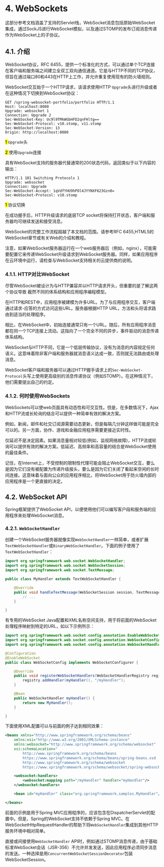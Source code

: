 # 4. WebSockets

这部分参考文档涵盖了支持的Servlet栈，WebSocket消息包括原始WebSocket集成，通过SockJS进行WebSocket模拟，以及通过STOMP的发布订阅消息传递作为WebSocket上的子协议。



## 4.1. 介绍

WebSocket协议，RFC 6455，提供一个标准化的方式，可以通过单个TCP连接在客户端和服务端之间建立全双工双向通信通道。它是与HTTP不同的TCP协议，但旨在通过端口80和443在HTTP上工作，并允许重复使用现有的防火墙规则。



WebSocket交互始于一个HTTP请求，该请求使用HTTP `Upgrade`头进行升级或者在这种情况下切换到WebSocket协议：

```http
GET /spring-websocket-portfolio/portfolio HTTP/1.1
Host: localhost:8080
Upgrade: websocket 1
Connection: Upgrade 2
Sec-WebSocket-Key: Uc9l9TMkWGbHFD2qnFHltg==
Sec-WebSocket-Protocol: v10.stomp, v11.stomp
Sec-WebSocket-Version: 13
Origin: http://localhost:8080
```

<mark>1 </mark>`Upgrade`头

<mark>2 </mark>使用`Upgrade`连接



具有WebSocket支持的服务器代替通常的200状态代码，返回类似于以下内容的输出：

```http
HTTP/1.1 101 Switching Protocols 1
Upgrade: websocket
Connection: Upgrade
Sec-WebSocket-Accept: 1qVdfYHU9hPOl4JYYNXF623Gzn0=
Sec-WebSocket-Protocol: v10.stomp
```

<mark>1 </mark>协议切换



在成功握手后，HTTP升级请求的底层TCP socket将保持打开状态，客户端和服务器均可继续发送和接受消息。



WebSocket的完整工作流程超越了本文档的范围。请参考RFC 6455,HTML5的WebSocket章节或有关Web的介绍和教程。



注意，如果WebSocket服务器运行在一个web服务器后（例如，nginx），可能需要配置它来传递WebSocket升级请求到WebSocket服务器。同样，如果应用程序在云环境中运行，请检查与WebSocket支持相关的云提供商的说明。



### 4.1.1. HTTP对比WebSocket

尽管WebSocket被设计为与HTTP兼容并以HTTP请求开头，但重要的是了解这两个协议导致 截然不同的体系结构和应用程序编程模型。



在HTTP和REST中，应用程序被建模为许多URL。为了与应用程序交互，客户端通过请求-应答的方式访问这些URL。服务器根据HTTP URL，方法和头将请求路由到适当的处理程序。



相比，在WebSocket中，初始连接通常只有一个URL。随后，所有应用程序消息都在同一个TCP连接上流动。这指向了一个完全不同的异步，事件驱动的消息传递体系结构。



WebSocket与HTTP不同，它是一个低层传输协议，没有为消息的内容规定任何语义。这意味着除非客户端和服务器就消息语义达成一致，否则就无法路由或处理消息。



WebSocket客户端和服务器可以通过HTTP握手请求上的`Sec-WebSocket-Protocol`头写上使用更高级别的消息传递协议（例如STOMP）。在这种情况下，他们需要提出自己的约定。



### 4.1.2. 何时使用WebSockets

WebSockets可以使web页面具有动态性和可交互性。但是，在多数情况下，Ajax和HTTP流或长轮询的结合可以提供一种简单有效的解决方案。



例如，新闻，邮件和社交订阅源需要动态更新，但是每隔几分钟这样做可能是完全可以的。另一方面，协作、游戏和金融应用程序需要更接近实时性。



仅延迟不是决定因素。如果消息量相对较低(例如，监视网络故障)，HTTP流或轮询可以提供有效的解决方案。低延迟、高频率和高容量的结合是WebSocket使用的最佳条件。



记住，在Internet上，不受控制的限制性代理可能会阻止WebSocket交互，要么是因为它们没有被配置为传递升级报头，要么是因为它们关闭了看起来空闲的长时间连接。这意味着与面向公众的应用程序相比，将WebSocket用于防火墙内部的应用程序是一个更直接的决定。



## 4.2. WebSocket API

Spring框架提供了WebSocket API，以便使用他们可以编写客户段和服务端的应用程序来处理WebSocket消息。



### 4.2.1. `WebSocketHandler`

创建一个WebSocket服务器就像实现`WebSocketHandler`一样简单，或者扩展`TextWebSocketHandler`或`BinaryWebSocketHandler`。下面的例子使用了`TextWebSocketHandler`：

```java
import org.springframework.web.socket.WebSocketHandler;
import org.springframework.web.socket.WebSocketSession;
import org.springframework.web.socket.TextMessage;

public class MyHandler extends TextWebSocketHandler {

    @Override
    public void handleTextMessage(WebSocketSession session, TextMessage message) {
        // ...
    }

}
```

有专用的WebSocket Java配置和XML名称空间支持，用于将前面的WebSocket处理程序映射到特定的URL，如以下示例所示：

```java
import org.springframework.web.socket.config.annotation.EnableWebSocket;
import org.springframework.web.socket.config.annotation.WebSocketConfigurer;
import org.springframework.web.socket.config.annotation.WebSocketHandlerRegistry;

@Configuration
@EnableWebSocket
public class WebSocketConfig implements WebSocketConfigurer {

    @Override
    public void registerWebSocketHandlers(WebSocketHandlerRegistry registry) {
        registry.addHandler(myHandler(), "/myHandler");
    }

    @Bean
    public WebSocketHandler myHandler() {
        return new MyHandler();
    }

}
```



下面使用XML配置可以与前面的例子达到相同效果：

```xml
<beans xmlns="http://www.springframework.org/schema/beans"
    xmlns:xsi="http://www.w3.org/2001/XMLSchema-instance"
    xmlns:websocket="http://www.springframework.org/schema/websocket"
    xsi:schemaLocation="
        http://www.springframework.org/schema/beans
        https://www.springframework.org/schema/beans/spring-beans.xsd
        http://www.springframework.org/schema/websocket
        https://www.springframework.org/schema/websocket/spring-websocket.xsd">

    <websocket:handlers>
        <websocket:mapping path="/myHandler" handler="myHandler"/>
    </websocket:handlers>

    <bean id="myHandler" class="org.springframework.samples.MyHandler"/>

</beans>
```

前面的示例是用于Spring MVC应用程序的，应该包含在DispatcherServlet的配置中。但是，Spring的WebSocket支持不依赖于Spring MVC。在WebSocketHttpRequestHandler的帮助下将`WebSocketHandler`集成到其他HTTP服务环境中相对简单。



直接或间接使用`WebSocketHandler` API时，例如通过STOMP消息传递，由于基础标准WebSocket会话（JSR-356）不允许并发发送，因此应用程序必须同步消息的发送。一种选择是用`ConcurrentWebSocketSessionDecorator`包装WebSocketSession。
